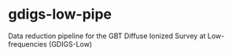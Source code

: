 # gdigs-low-pipe
Data reduction pipeline for the GBT Diffuse Ionized Survey at Low-frequencies (GDIGS-Low)
